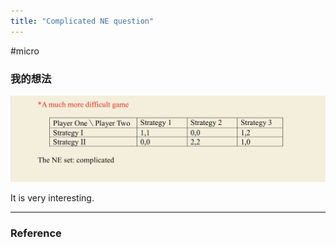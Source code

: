 ```yaml
---
title: "Complicated NE question"
---
```


#micro

### 我的想法

![](14551681806087_.pic.jpg)

It is very interesting.

---



### Reference 

